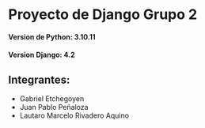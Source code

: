 # Proyecto de Django Grupo 2
#### Version de Python: 3.10.11
#### Version Django: 4.2
## Integrantes:
* Gabriel Etchegoyen
* Juan Pablo Peñaloza
* Lautaro Marcelo Rivadero Aquino


